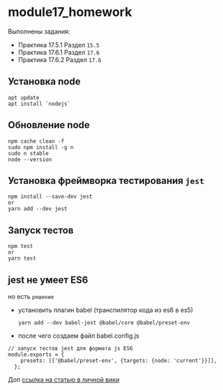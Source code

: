 # module17_homework

Выполнены задания:

- Практика 17.5.1 Раздел `15.5` 
- Практика 17.6.1 Раздел `17.6`
- Практика 17.6.2 Раздел `17.6`

## Установка node
```
apt update
apt install `nodejs`
```
## Обновление node
```
npm cache clean -f
sudo npm install -g n
sudo n stable
node --version
```


## Установка фреймворка тестирования `jest`
```
npm install --save-dev jest
or
yarn add --dev jest
```


## Запуск тестов
```
npm test
or
yarn test

```

## jest не умеет ES6
но есть `решение`

- установить плагин babel (транспилятор кода из es6 в  es5)
    ```
    yarn add --dev babel-jest @babel/core @babel/preset-env
    ```
- после чего создаем файл babel.config.js
```
// запуск тестов jest для формата js ES6
module.exports = {
    presets: [['@babel/preset-env', {targets: {node: 'current'}}]],
  };
```

 Доп [ссылка на статью в личной вики](https://telegra.ph/Nodejs-npm-yarn-install-10-14)
